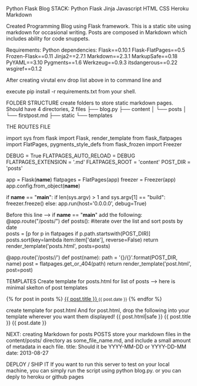 Python Flask Blog
STACK: 
Python 
Flask 
Jinja 
Javascript 
HTML 
CSS 
Heroku 
Markdown

Created Programming Blog using Flask framework. This is a static site using markdown for occasional writing. 
Posts are composed in Markdown which includes ability for code snuppets. 

Requirements:
Python dependencies: 
Flask==0.10.1
Flask-FlatPages==0.5
Frozen-Flask==0.11
Jinja2==2.7.1
Markdown==2.3.1
MarkupSafe==0.18
PyYAML==3.10
Pygments==1.6
Werkzeug==0.9.3
itsdangerous==0.22
wsgiref==0.1.2

After creating virutal env drop list above in to command line and 

execute pip install -r requirements.txt from your shell. 

FOLDER STRUCTURE
create folders to store static markdown pages. Should have 4 directories, 2 files
├── blog.py
├── content
│   └── posts
│       └── firstpost.md
├── static
└── templates


THE ROUTES FILE

import sys
from flask import Flask, render_template
from flask_flatpages import FlatPages, pygments_style_defs
from flask_frozen import Freezer

DEBUG = True
FLATPAGES_AUTO_RELOAD = DEBUG
FLATPAGES_EXTENSION = '.md'
FLATPAGES_ROOT = 'content'
POST_DIR = 'posts'

app = Flask(__name__)
flatpages = FlatPages(app)
freezer = Freezer(app)
app.config.from_object(__name__)

if __name__ == "__main__":
    if len(sys.argv) > 1 and sys.argv[1] == "build":
        freezer.freeze()
    else:
        app.run(host='0.0.0.0', debug=True)


Before this line --> if __name__ == "__main__" add the following:
@app.route("/posts/")
def posts():
    #iterate over the list and sort posts by date  
    posts = [p for p in flatpages if p.path.startswith(POST_DIR)]
    posts.sort(key=lambda item:item['date'], reverse=False)
    return render_template('posts.html', posts=posts)

@app.route('/posts/<name>/')
def post(name):
    path = '{}/{}'.format(POST_DIR, name)
    post = flatpages.get_or_404(path)
    return render_template('post.html', post=post)


TEMPLATES
Create template for posts.html for list of posts --> here is minimal skelton of post templates

{% for post in posts %}
    <a href="{{ url_for('post', name=post.path.replace('posts/', '')) }}">
        {{ post.title }}
    </a>
    <small>{{ post.date }}</small>
{% endfor %}

create template for post.html 
And for post.html, drop the following into your template wherever you want them displayed!
{{ post.html|safe }}
{{ post.title }}
{{ post.date }}

NEXT: creating Markdown for posts
POSTS
store your markdown files in the content/posts/ directory as some_file_name.md, and include a small amount of metadata in each file.
title: Should it be YYYY-MM-DD or YYYY-DD-MM
date: 2013-08-27

DEPLOY / SHIP IT
If you want to run this server to test on your local machine, you can simply run the script using python blog.py.
 or you can deply to heroku or github pages




